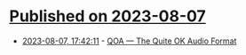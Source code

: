 # [Published on 2023-08-07](index.md)

* [2023-08-07, 17:42:11](https://lobste.rs/s/xvv2df/qoa_quite_ok_audio_format) - [QOA — The Quite OK Audio Format](https://qoaformat.org/)
